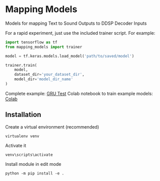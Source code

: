 # Mapping Models

Models for mapping Text to Sound Outputs to DDSP Decoder Inputs

For a rapid experiment, just use the included trainer script. For example:

```python
import tensorflow as tf
from mapping_models import trainer

model = tf.keras.models.load_model('path/to/saved/model')

trainer.train(
    model,
    dataset_dir='your_dataset_dir',
    model_dir='model_dir_name'
)

```
Complete example: [GRU Test](examples/gru_test_model.py)
Colab notebook to train example models: [Colab](https://colab.research.google.com/github/TheSoundOfAIOSR/rg_sound_generation/blob/main/members/fabio/run_training.ipynb)

## Installation

Create a virtual environment (recommended)

`virtualenv venv`

Activate it

`venv\scripts\activate`

Install module in edit mode

`python -m pip install -e .`
